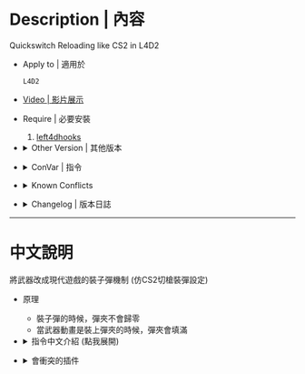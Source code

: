 # Description | 內容
Quickswitch Reloading like CS2 in L4D2

* Apply to | 適用於
    ```
    L4D2
    ```

* [Video | 影片展示](https://youtu.be/t7n1vYBb5sk)

* Require | 必要安裝
    1. [left4dhooks](https://forums.alliedmods.net/showthread.php?t=321696) 

* <details><summary>Other Version | 其他版本</summary>

    1. [l4d_weapon_csgo_reload](https://github.com/fbef0102/Rotoblin-AZMod/blob/master/SourceCode/scripting-az/l4d_weapon_csgo_reload.sp): (L4D1) Quickswitch Reloading like CS2
        > (L4D1) 將武器改成現代遊戲的裝子彈機制
</details>

* <details><summary>ConVar | 指令</summary>

	* cfg/sourcemod/l4d2_weapon_csgo_reload.cfg
        ```php
        // 0=off plugin, 1=on plugin
        l4d2_weapon_csgo_reload_allow "1"

        // If 1, Enable previous 裝彈時彈夾會填滿的時間 recover
        l4d2_weapon_csgo_reload_clip_recover "1"

        // reload time for ak47 裝彈時彈夾會填滿的時間
        l4d2_ak47_reload_clip_time "1.2"

        // reload time for awp 裝彈時彈夾會填滿的時間
        l4d2_awp_reload_clip_time "2.0"

        // reload time for desert rifle 裝彈時彈夾會填滿的時間
        l4d2_desertrifle_reload_clip_time "1.8"

        // reload time for dual pistol 裝彈時彈夾會填滿的時間
        l4d2_dualpistol_reload_clip_time "1.75"

        // reload time for grenade 裝彈時彈夾會填滿的時間
        l4d2_grenade_reload_clip_time "2.5"

        // reload time for hunting rifle 裝彈時彈夾會填滿的時間
        l4d2_huntingrifle_reload_clip_time "2.6"

        // reload time for m60 裝彈時彈夾會填滿的時間
        l4d2_m60_reload_clip_time "1.2"

        // reload time for mangum 裝彈時彈夾會填滿的時間
        l4d2_mangum_reload_clip_time "1.18"

        // reload time for pistol 裝彈時彈夾會填滿的時間
        l4d2_pistol_reload_clip_time "1.2"

        // reload time for rifle 裝彈時彈夾會填滿的時間
        l4d2_rifle_reload_clip_time "1.2"

        // reload time for scout 裝彈時彈夾會填滿的時間
        l4d2_scout_reload_clip_time "1.45"

        // reload time for sg552 裝彈時彈夾會填滿的時間
        l4d2_sg552_reload_clip_time "1.3"

        // reload time for smg 裝彈時彈夾會填滿的時間
        l4d2_smg_reload_clip_time "1.04"

        // reload time for smg mp5 裝彈時彈夾會填滿的時間
        l4d2_smgmp5_reload_clip_time "1.7"

        // reload time for smg silenced 裝彈時彈夾會填滿的時間
        l4d2_smgsilenced_reload_clip_time "1.05"

        // reload time for sniper military 裝彈時彈夾會填滿的時間
        l4d2_snipermilitary_reload_clip_time "1.8"
        ```
</details>

* <details><summary>Known Conflicts</summary>
	
	If you don't use any of these plugins at all, no need to worry about conflicts.
	1. [l4d_weapon_clear_reload](https://github.com/fbef0102/Game-Private_Plugin/tree/main/L4D_%E6%8F%92%E4%BB%B6/Weapons_%E6%AD%A6%E5%99%A8/l4d_weapon_clear_reload)
		* Remove 
</details>

* <details><summary>Changelog | 版本日誌</summary>

    * v2.3 (2023-5-15)
        * Optimize Code
        * Use function "L4D2_GetIntWeaponAttribute" from left4dhooks to get weapons' 裝彈時彈夾會填滿的時間 automatically

	* v2.2 (2022-11-6)
        * [AlliedModders Post](https://forums.alliedmods.net/showthread.php?t=318820)
        * Add m60
        * Fixed DataPack memory leak issue
        * Replace OnPlayerRunCmd with SDKHook_Reload, better safe and improve code.
        * Adjust "l4d2_sg552_reload_clip_time" from 1.3 to 1.6 since L4D2 "The Last Stand" update.
        * New convars, control each weapon max 裝彈時彈夾會填滿的時間.
        * Fixed dual pistol not working.

	* v1.0
	    * Initial Release
</details>

- - - -
# 中文說明
將武器改成現代遊戲的裝子彈機制 (仿CS2切槍裝彈設定)

* 原理
	* 裝子彈的時候，彈夾不會歸零
    * 當武器動畫是裝上彈夾的時候，彈夾會填滿

* <details><summary>指令中文介紹 (點我展開)</summary>

	* cfg/sourcemod/l4d2_weapon_csgo_reload.cfg
        ```php
        // 0=關閉插件, 1=啟動插件
        l4d2_weapon_csgo_reload_allow "1"

        // 為1時，裝子彈的時候，彈夾不會歸零
        l4d2_weapon_csgo_reload_clip_recover "1"

        // ak47 裝彈時彈夾會填滿的時間
        l4d2_ak47_reload_clip_time "1.2"

        // awp 裝彈時彈夾會填滿的時間
        l4d2_awp_reload_clip_time "2.0"

        // 三連發Scar步槍 裝彈時彈夾會填滿的時間
        l4d2_desertrifle_reload_clip_time "1.8"

        // 雙手槍 裝彈時彈夾會填滿的時間
        l4d2_dualpistol_reload_clip_time "1.75"

        // 榴彈發射器 裝彈時彈夾會填滿的時間
        l4d2_grenade_reload_clip_time "2.5"

        // 獵槍 裝彈時彈夾會填滿的時間
        l4d2_huntingrifle_reload_clip_time "2.6"

        // m60 裝彈時彈夾會填滿的時間
        l4d2_m60_reload_clip_time "1.2"

        // 瑪格南手槍 裝彈時彈夾會填滿的時間
        l4d2_mangum_reload_clip_time "1.18"

        // 單把手槍 裝彈時彈夾會填滿的時間
        l4d2_pistol_reload_clip_time "1.2"

        // rifle 裝彈時彈夾會填滿的時間
        l4d2_rifle_reload_clip_time "1.2"

        // scout 裝彈時彈夾會填滿的時間
        l4d2_scout_reload_clip_time "1.45"

        // sg552 裝彈時彈夾會填滿的時間
        l4d2_sg552_reload_clip_time "1.3"

        // smg 裝彈時彈夾會填滿的時間
        l4d2_smg_reload_clip_time "1.04"

        // smg mp5 裝彈時彈夾會填滿的時間
        l4d2_smgmp5_reload_clip_time "1.7"

        // smg silenced 裝彈時彈夾會填滿的時間
        l4d2_smgsilenced_reload_clip_time "1.05"

        // sniper military 裝彈時彈夾會填滿的時間
        l4d2_snipermilitary_reload_clip_time "1.8"
        ```
</details>

* <details><summary>會衝突的插件</summary>
	
    如果沒安裝以下插件就不需要擔心衝突
    1. [l4d_weapon_clear_reload](https://github.com/fbef0102/Game-Private_Plugin/tree/main/L4D_%E6%8F%92%E4%BB%B6/Weapons_%E6%AD%A6%E5%99%A8/l4d_weapon_clear_reload)
		* 移除插件
</details>